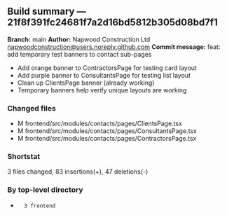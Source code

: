 ## Build summary — 21f8f391fc24681f7a2d16bd5812b305d08bd7f1

**Branch:** main **Author:** Napwood Construction Ltd <napwoodconstruction@users.noreply.github.com>
**Commit message:** feat: add temporary test banners to contact sub-pages

- Add orange banner to ContractorsPage for testing card layout
- Add purple banner to ConsultantsPage for testing list layout
- Clean up ClientsPage banner (already working)
- Temporary banners help verify unique layouts are working

### Changed files

- M frontend/src/modules/contacts/pages/ClientsPage.tsx
- M frontend/src/modules/contacts/pages/ConsultantsPage.tsx
- M frontend/src/modules/contacts/pages/ContractorsPage.tsx

### Shortstat

3 files changed, 83 insertions(+), 47 deletions(-)

### By top-level directory

-       3 frontend
